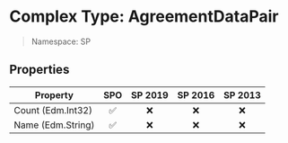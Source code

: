 # Complex Type: AgreementDataPair

> Namespace: SP

## Properties

Property | SPO | SP 2019 | SP 2016 | SP 2013
----------|:---:|:-------:|:-------:|:-------:
Count (Edm.Int32) | ✅ | ❌ | ❌ | ❌
Name (Edm.String) | ✅ | ❌ | ❌ | ❌